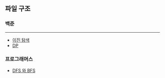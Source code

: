 ## 파일 구조

### 백준

---
- [이진 탐색](src/backjoon/binary_search/README.md)
- [DP](src/backjoon/dp/README.md)

### 프로그래머스


- [DFS 와 BFS](src/programmers/dbfbsf/README.md)

